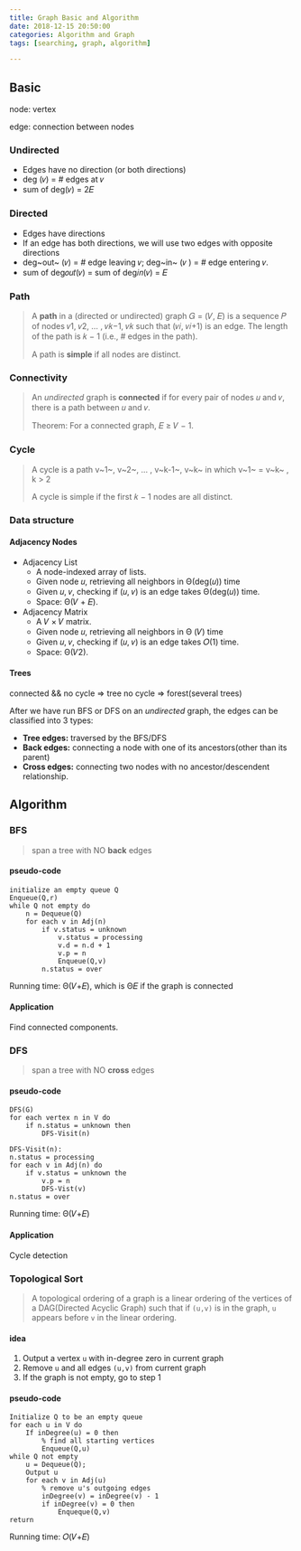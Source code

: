 ```yaml
---
title: Graph Basic and Algorithm
date: 2018-12-15 20:50:00
categories: Algorithm and Graph
tags: [searching, graph, algorithm]

---
```


## Basic

node: vertex 

edge: connection between nodes

### Undirected

- Edges have no direction (or both directions)
- deg (𝑣) = # edges at 𝑣
- sum of deg(𝑣) = 2𝐸

### Directed

- Edges have directions
- If an edge has both directions, we will use two edges with opposite directions
- deg~out~ (𝑣) = # edge leaving 𝑣;
  deg~in~ (𝑣 )  = # edge entering 𝑣.
-  sum of deg𝑜𝑢𝑡(𝑣) = sum of deg𝑖𝑛(𝑣) = 𝐸

### Path

> A **path** in a (directed or undirected) graph 𝐺 = (𝑉, 𝐸) is a sequence 𝑃 of nodes 𝑣1, 𝑣2, … , 𝑣𝑘−1, 𝑣𝑘 such that (𝑣𝑖, 𝑣𝑖+1) is an edge. The length of the path is 𝑘 − 1 (i.e., # edges in the path).
>
> A path is **simple** if all nodes are distinct.

### Connectivity

>  An *undirected* graph is **connected** if for every pair of nodes 𝑢 and 𝑣, there is a path between 𝑢 and 𝑣.
>
> Theorem: For a connected graph, 𝐸 ≥ 𝑉 − 1.

### Cycle

>  A cycle is a path v~1~, v~2~, … , v~k-1~, v~k~ in which v~1~ = v~k~ , k > 2
>
> A cycle is simple if the  first 𝑘 − 1 nodes are all distinct.

### Data structure

#### Adjacency Nodes

- Adjacency List
  - A node-indexed array of lists.
  - Given node 𝑢, retrieving all neighbors in Θ(deg(𝑢)) time
  - Given 𝑢, 𝑣, checking if (𝑢, 𝑣) is an edge takes Θ(deg(𝑢)) time.
  - Space: Θ(𝑉 + 𝐸).
- Adjacency Matrix
  - A 𝑉 × 𝑉 matrix.
  - Given node 𝑢, retrieving all neighbors in Θ (𝑉)  time
  -  Given 𝑢, 𝑣, checking if (𝑢, 𝑣) is an edge takes 𝑂(1) time.
  -  Space: Θ(𝑉2).  

#### Trees

connected && no cycle => tree
no cycle => forest(several trees)

After we have run BFS or DFS on an *undirected* graph, the edges can be classified into 3 types:

- **Tree edges:**
  traversed by the BFS/DFS
- **Back edges:**
  connecting a node with one of its ancestors(other than its parent)
- **Cross edges:**
  connecting two nodes with no ancestor/descendent relationship.

## Algorithm

### BFS

> span a tree with NO **back** edges 

#### pseudo-code

```pseudocode
initialize an empty queue Q
Enqueue(Q,r)
while Q not empty do
	n = Dequeue(Q)
	for each v in Adj(n)
		if v.status = unknown
			v.status = processing
			v.d = n.d + 1
			v.p = n
			Enqueue(Q,v)
		n.status = over
```

Running time: Θ(𝑉+𝐸), which is Θ𝐸 if the graph is connected

#### Application

Find connected components.

### DFS

> span a tree with NO **cross** edges 

#### pseudo-code

```pseudocode
DFS(G)
for each vertex n in V do
	if n.status = unknown then
		DFS-Visit(n)

DFS-Visit(n):
n.status = processing
for each v in Adj(n) do
	if v.status = unknown the 
		v.p = n
		DFS-Vist(v)
n.status = over
```

Running time: Θ(𝑉+𝐸)

#### Application

Cycle detection

### Topological Sort

> A topological ordering of a graph is a linear ordering of the vertices of a DAG(Directed Acyclic Graph) such that if `(u,v)` is in the graph, `u` appears before `v` in the linear ordering.

#### idea

1. Output a vertex `u` with in-degree zero in current graph
2. Remove `u` and all edges `(u,v)` from current graph
3. If the graph is not empty, go to step 1

#### pseudo-code

```pseudocode
Initialize Q to be an empty queue
for each u in V do 
	If inDegree(u) = 0 then 
		% find all starting vertices
		Enqueue(Q,u)
while Q not empty
	u = Dequeue(Q);
	Output u
	for each v in Adj(u) 
		% remove u's outgoing edges
		inDegree(v) = inDegree(v) - 1
		if inDegree(v) = 0 then 
			Enqueque(Q,v)
return
```

Running time: 𝑂(𝑉+𝐸)